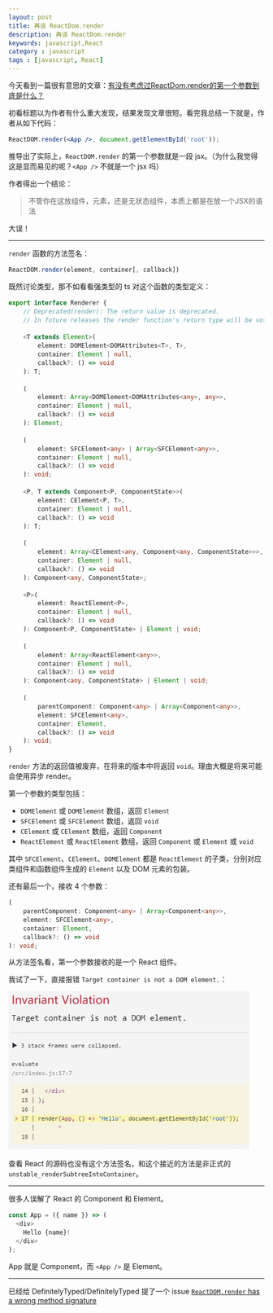 ```yaml
---
layout: post
title: 再谈 ReactDom.render
description: 再谈 ReactDom.render
keywords: javascript,React
category : javascript
tags : [javascript, React]
---
```


今天看到一篇很有意思的文章：[有没有考虑过ReactDom.render的第一个参数到底是什么？](https://zhuanlan.zhihu.com/p/33649996)

初看标题以为作者有什么重大发现，结果发现文章很短。看完我总结一下就是，作者从如下代码：

```jsx
ReactDOM.render(<App />, document.getElementById('root'));
```

推导出了实际上，`ReactDOM.render` 的第一个参数就是一段 jsx。（为什么我觉得这是显而易见的呢？`<App />` 不就是一个 jsx 吗）

作者得出一个结论：

> 不管你在这放组件，元素，还是无状态组件，本质上都是在放一个JSX的语法

大误！

-------------

`render` 函数的方法签名：

```jsx
ReactDOM.render(element, container[, callback]) 
```

既然讨论类型，那不如看看强类型的 ts 对这个函数的类型定义：

```ts
export interface Renderer {
    // Deprecated(render): The return value is deprecated.
    // In future releases the render function's return type will be void.

    <T extends Element>(
        element: DOMElement<DOMAttributes<T>, T>,
        container: Element | null,
        callback?: () => void
    ): T;

    (
        element: Array<DOMElement<DOMAttributes<any>, any>>,
        container: Element | null,
        callback?: () => void
    ): Element;

    (
        element: SFCElement<any> | Array<SFCElement<any>>,
        container: Element | null,
        callback?: () => void
    ): void;

    <P, T extends Component<P, ComponentState>>(
        element: CElement<P, T>,
        container: Element | null,
        callback?: () => void
    ): T;

    (
        element: Array<CElement<any, Component<any, ComponentState>>>,
        container: Element | null,
        callback?: () => void
    ): Component<any, ComponentState>;

    <P>(
        element: ReactElement<P>,
        container: Element | null,
        callback?: () => void
    ): Component<P, ComponentState> | Element | void;

    (
        element: Array<ReactElement<any>>,
        container: Element | null,
        callback?: () => void
    ): Component<any, ComponentState> | Element | void;

    (
        parentComponent: Component<any> | Array<Component<any>>,
        element: SFCElement<any>,
        container: Element,
        callback?: () => void
    ): void;
}
```

`render` 方法的返回值被废弃，在将来的版本中将返回 `void`。理由大概是将来可能会使用异步 render。

第一个参数的类型包括：

- `DOMElement` 或 `DOMElement` 数组，返回 `Element`
- `SFCElement` 或 `SFCElement` 数组，返回 `void`
- `CElement` 或 `CElement` 数组，返回 `Component`
- `ReactElement` 或 `ReactElement` 数组，返回 `Component` 或 `Element` 或 `void`

其中 `SFCElement`、`CElement`、`DOMElement` 都是 `ReactElement` 的子类，分别对应类组件和函数组件生成的 `Element` 以及 DOM 元素的包装。

还有最后一个，接收 4 个参数：

```ts
(
    parentComponent: Component<any> | Array<Component<any>>,
    element: SFCElement<any>,
    container: Element,
    callback?: () => void
): void;
```

从方法签名看，第一个参数接收的是一个 React 组件。

我试了一下，直接报错 `Target container is not a DOM element.`：

![Target container is not a DOM element](/assets/images/target-container-is-not-a-dom-element.jpg)

查看 React 的源码也没有这个方法签名，和这个接近的方法是非正式的 `unstable_renderSubtreeIntoContainer`。

---------------

很多人误解了 React 的 Component 和 Element。

```ts
const App = ({ name }) => (
  <div>
    Hello {name}!
  </div>
);
```

App 就是 Component，而 `<App />` 是 Element。

------------

已经给 DefinitelyTyped/DefinitelyTyped 提了一个 issue [`ReactDOM.render` has a wrong method signature](https://github.com/DefinitelyTyped/DefinitelyTyped/issues/23527)
